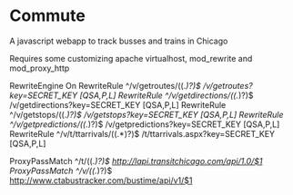 # Commute
A javascript webapp to track busses and trains in Chicago

Requires some customizing apache virtualhost, mod_rewrite and mod_proxy_http

RewriteEngine On
RewriteRule ^/v/getroutes/((.*)?)$ /v/getroutes?key=SECRET_KEY [QSA,P,L]
RewriteRule ^/v/getdirections/((.*)?)$ /v/getdirections?key=SECRET_KEY [QSA,P,L]
RewriteRule ^/v/getstops/((.*)?)$ /v/getstops?key=SECRET_KEY [QSA,P,L]
RewriteRule ^/v/getpredictions/((.*)?)$ /v/getpredictions?key=SECRET_KEY [QSA,P,L]
RewriteRule ^/v/t/ttarrivals/((.*)?)$ /t/ttarrivals.aspx?key=SECRET_KEY [QSA,P,L]

ProxyPassMatch ^/t/((.*)?)$ http://lapi.transitchicago.com/api/1.0/$1
ProxyPassMatch ^/v/((.*)?)$ http://www.ctabustracker.com/bustime/api/v1/$1  
